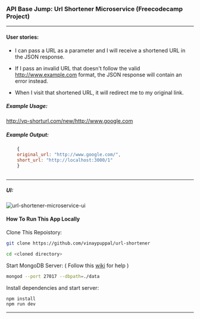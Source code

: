 ### API Base Jump: Url Shortener Microservice (Freecodecamp Project)
---

#### User stories:

* I can pass a URL as a parameter and I will receive a shortened URL in the JSON response.

* If I pass an invalid URL that doesn't follow the valid http://www.example.com format, the JSON response will contain an error instead.

* When I visit that shortened URL, it will redirect me to my original link.

##### Example Usage:

http://vp-shorturl.com/new/http://www.google.com


##### Example Output:

```javascript
	{
	original_url: "http://www.google.com/",
	short_url: "http://localhost:3000/1"
	}
	
```
---

##### UI:

![url-shortener-microservice-ui](https://res.cloudinary.com/vinaypuppal/image/upload/c_scale,w_1024/v1465124936/fcc/ui-url-shortener.png)

#### How To Run This App Locally

Clone This Repoistory:
```bash
git clone https://github.com/vinaypuppal/url-shortener
```

```bash
cd <cloned directory>
```

Start MongoDB Server: ( Follow this [wiki](https://github.com/FreeCodeCamp/FreeCodeCamp/wiki/Using-MongoDB-And-Deploying-To-Heroku) for help )
```bash
mongod --port 27017 --dbpath=./data
```

Install dependencies and start server:
```bash
npm install
npm run dev
```
---